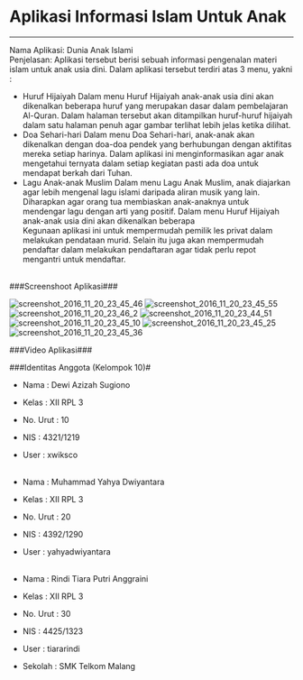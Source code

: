 # **Aplikasi Informasi Islam Untuk Anak**
***
Nama Aplikasi: Dunia Anak Islami<br>
Penjelasan: Aplikasi tersebut berisi sebuah informasi pengenalan materi islam untuk anak usia dini. Dalam aplikasi tersebut terdiri atas 3 menu, yakni : 
* Huruf Hijaiyah
Dalam menu Huruf Hijaiyah anak-anak usia dini akan dikenalkan beberapa huruf yang merupakan dasar dalam pembelajaran Al-Quran. Dalam halaman tersebut akan ditampilkan huruf-huruf hijaiyah dalam satu halaman penuh agar gambar terlihat lebih jelas ketika dilihat.
* Doa Sehari-hari
Dalam menu Doa Sehari-hari, anak-anak akan dikenalkan dengan doa-doa pendek yang berhubungan dengan aktifitas mereka setiap harinya. Dalam aplikasi ini menginformasikan agar anak mengetahui ternyata dalam setiap kegiatan pasti ada doa untuk mendapat berkah dari Tuhan.
* Lagu Anak-anak Muslim
Dalam menu Lagu Anak Muslim, anak diajarkan agar lebih mengenal lagu islami daripada aliran musik yang lain. Diharapkan agar orang tua membiaskan anak-anaknya untuk mendengar lagu dengan arti yang positif.
Dalam menu Huruf Hijaiyah anak-anak usia dini akan dikenalkan beberapa<br>
Kegunaan aplikasi ini untuk mempermudah pemilik les privat dalam melakukan pendataan murid. Selain itu juga akan mempermudah pendaftar dalam melakukan pendaftaran agar tidak perlu repot mengantri untuk mendaftar.<br><br>

###Screenshoot Aplikasi###

![screenshot_2016_11_20_23_45_46](https://cloud.githubusercontent.com/assets/22634893/20464620/0dd42f66-af7d-11e6-9815-8b3e81e5cb78.png)
![screenshot_2016_11_20_23_45_55](https://cloud.githubusercontent.com/assets/22634893/20464622/12569574-af7d-11e6-9716-927d45c5fd53.png)
![screenshot_2016_11_20_23_46_2](https://cloud.githubusercontent.com/assets/22634893/20464623/16dfaf72-af7d-11e6-9dc9-fef0fbd4b820.png)
![screenshot_2016_11_20_23_44_51](https://cloud.githubusercontent.com/assets/22634893/20464606/ccfb7e04-af7c-11e6-9827-864c3bbbe25b.png)
![screenshot_2016_11_20_23_45_10](https://cloud.githubusercontent.com/assets/22634893/20464617/032d56d2-af7d-11e6-9449-8f5a744af6f3.png)
![screenshot_2016_11_20_23_45_25](https://cloud.githubusercontent.com/assets/22634893/20464618/07351238-af7d-11e6-8ee0-08eea15b6e42.png)
![screenshot_2016_11_20_23_45_36](https://cloud.githubusercontent.com/assets/22634893/20464619/09d9d618-af7d-11e6-9566-98e210f3e097.png)

###Video Aplikasi###

###Identitas Anggota (Kelompok 10)#
* Nama    : Dewi Azizah Sugiono<br>
* Kelas  : XII RPL 3<br>
* No. Urut : 10<br>
* NIS : 4321/1219<br>
* User : xwiksco<br><br>

* Nama    : Muhammad Yahya Dwiyantara<br>
* Kelas  : XII RPL 3<br>
* No. Urut : 20<br>
* NIS : 4392/1290<br>
* User : yahyadwiyantara<br><br>

* Nama    : Rindi Tiara Putri Anggraini<br>
* Kelas  : XII RPL 3<br>
* No. Urut : 30<br>
* NIS : 4425/1323<br>
* User : tiararindi<br>
* Sekolah : SMK Telkom Malang<br>
